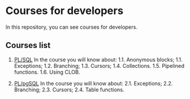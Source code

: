 # Courses for developers

In this repository, you can see courses for developers.

## Courses list

1. [PL/SQL](./Oracle) In the course you will know about:
1.1. Anonymous blocks;
1.1. Exceptions;
1.2. Branching;
1.3. Cursors;
1.4. Collections.
1.5. Pipelined functions.
1.6. Using CLOB.

2. [PL/pgSQL](./PostgreSQL) In the course you will know about:
2.1. Exceptions;
2.2. Branching;
2.3. Cursors;
2.4. Table functions.